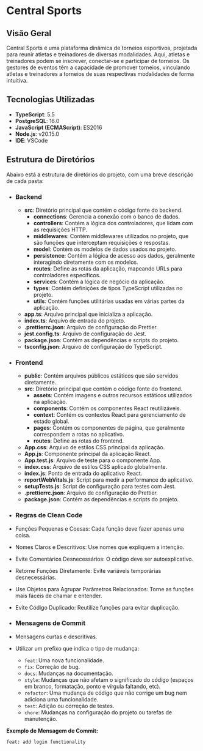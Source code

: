 # Central Sports

## Visão Geral

Central Sports é uma plataforma dinâmica de torneios esportivos, projetada para reunir atletas e treinadores de diversas modalidades. Aqui, atletas e treinadores podem se inscrever, conectar-se e participar de torneios. Os gestores de eventos têm a capacidade de promover torneios, vinculando atletas e treinadores a torneios de suas respectivas modalidades de forma intuitiva.

## Tecnologias Utilizadas

- **TypeScript**: 5.5
- **PostgreSQL**: 16.0
- **JavaScript (ECMAScript)**: ES2016
- **Node.js**: v20.15.0
- **IDE**: VSCode

## Estrutura de Diretórios

Abaixo está a estrutura de diretórios do projeto, com uma breve descrição de cada pasta:

- ### Backend
  - **src**: Diretório principal que contém o código fonte do backend.
    - **connections**: Gerencia a conexão com o banco de dados.
    - **controllers**: Contém a lógica dos controladores, que lidam com as requisições HTTP.
    - **middlewares**: Contém middlewares utilizados no projeto, que são funções que interceptam requisições e respostas.
    - **model**: Contém os modelos de dados usados no projeto.
    - **persistence**: Contém a lógica de acesso aos dados, geralmente interagindo diretamente com os modelos.
    - **routes**: Define as rotas da aplicação, mapeando URLs para controladores específicos.
    - **services**: Contém a lógica de negócio da aplicação.
    - **types**: Contém definições de tipos TypeScript utilizadas no projeto.
    - **utils**: Contém funções utilitárias usadas em várias partes da aplicação.
  - **app.ts**: Arquivo principal que inicializa a aplicação.
  - **index.ts**: Arquivo de entrada do projeto.
  - **.prettierrc.json**: Arquivo de configuração do Prettier.
  - **jest.config.ts**: Arquivo de configuração do Jest.
  - **package.json**: Contém as dependências e scripts do projeto.
  - **tsconfig.json**: Arquivo de configuração do TypeScript.

- ### Frontend
  - **public**: Contém arquivos públicos estáticos que são servidos diretamente.
  - **src**: Diretório principal que contém o código fonte do frontend.
    - **assets**: Contém imagens e outros recursos estáticos utilizados na aplicação.
    - **components**: Contém os componentes React reutilizáveis.
    - **context**: Contém os contextos React para gerenciamento de estado global.
    - **pages**: Contém os componentes de página, que geralmente correspondem a rotas no aplicativo.
    - **routes**: Define as rotas do frontend.
  - **App.css**: Arquivo de estilos CSS principal da aplicação.
  - **App.js**: Componente principal da aplicação React.
  - **App.test.js**: Arquivo de teste para o componente App.
  - **index.css**: Arquivo de estilos CSS aplicado globalmente.
  - **index.js**: Ponto de entrada do aplicativo React.
  - **reportWebVitals.js**: Script para medir a performance do aplicativo.
  - **setupTests.js**: Script de configuração para testes com Jest.
  - **.prettierrc.json**: Arquivo de configuração do Prettier.
  - **package.json**: Contém as dependências e scripts do projeto.


- ### Regras de Clean Code
- Funções Pequenas e Coesas: Cada função deve fazer apenas uma coisa.
- Nomes Claros e Descritivos: Use nomes que expliquem a intenção.
- Evite Comentários Desnecessários: O código deve ser autoexplicativo.
- Retorne Funções Diretamente: Evite variáveis temporárias desnecessárias.
- Use Objetos para Agrupar Parâmetros Relacionados: Torne as funções mais fáceis de chamar e entender.
- Evite Código Duplicado: Reutilize funções para evitar duplicação.
- ### Mensagens de Commit

- Mensagens curtas e descritivas.
- Utilizar um prefixo que indica o tipo de mudança:
  - `feat`: Uma nova funcionalidade.
  - `fix`: Correção de bug.
  - `docs`: Mudanças na documentação.
  - `style`: Mudanças que não afetam o significado do código (espaços em branco, formatação, ponto e vírgula faltando, etc).
  - `refactor`: Uma mudança de código que não corrige um bug nem adiciona uma funcionalidade.
  - `test`: Adição ou correção de testes.
  - `chore`: Mudanças na configuração do projeto ou tarefas de manutenção.

**Exemplo de Mensagem de Commit:**
```text
feat: add login functionality
